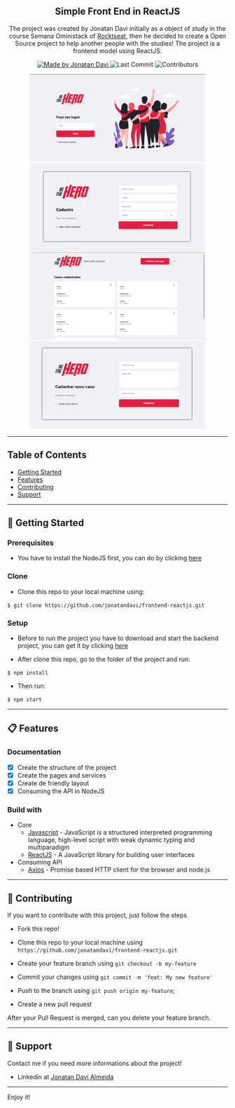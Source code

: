 <h2 align="center">
  Simple Front End in ReactJS
</h2>

<p align="center">The project was created by Jonatan Davi initially as a object of study in the course Semana Oministack of <a href="https://rocketseat.com.br">Rocktseat</a>, then he decided to create a Open Source project to help another people with the studies! The project is a frontend model using ReactJS.</p>

<p align="center">
  <a href="https://github.com/jonatandavi">
    <img alt="Made by Jonatan Davi" src="https://img.shields.io/badge/made%20by-Jonatan%20Davi-brightgreen">
  </a>

  <img alt="Last Commit" src="https://img.shields.io/github/last-commit/jonatandavi/frontend-reactjs">

  <img alt="Contributors" src="https://img.shields.io/github/contributors/jonatandavi/frontend-reactjs">
</p>

<div align="center">
    <img src="./readme/1.PNG" width="400" height="200" /> 
    <img src="./readme/2.PNG" width="400" height="200" /> 
    <img src="./readme/3.PNG" width="400" height="200" />
    <img src="./readme/4.PNG" width="400" height="200" />
</div>

---

## Table of Contents

<ul>
  <li><a href="#-getting-started">Getting Started</a></li>
  <li><a href="#-features">Features</a></li>
  <li><a href="#-contributing">Contributing</a></li>
  <li><a href="#-support">Support</a></li>
</ul>

---

## 🚀 Getting Started

### Prerequisites

- You have to install the NodeJS first, you can do by clicking [here](https://nodejs.org/en/)

### Clone

- Clone this repo to your local machine using:

```
$ git clone https://github.com/jonatandavi/frontend-reactjs.git
```

### Setup

- Before to run the project you have to download and start the backend project, you can get it by clicking [here](https://github.com/jonatandavi/backend-nodejs)

- After clone this repo, go to the folder of the project and run:

```
$ npm install
```

- Then run:

```
$ npm start
```

---

## 📋 Features

### Documentation

- [x] Create the structure of the project
- [x] Create the pages and services
- [x] Create de friendly layout
- [x] Consuming the API in NodeJS

### Build with

- Core
  - [Javascript](https://www.javascript.com) - JavaScript is a structured interpreted programming language, high-level script with weak dynamic typing and multiparadigm
  - [ReactJS](https://reactjs.org) - A JavaScript library for building user interfaces
- Consuming API
  - [Axios](https://github.com/axios/axios) - Promise based HTTP client for the browser and node.js
---

## 🤔 Contributing

If you want to contribute with this project, just follow the steps

- Fork this repo!

- Clone this repo to your local machine using `https://github.com/jonatandavi/frontend-reactjs.git`

- Create your feature branch using `git checkout -b my-feature`

- Commit your changes using `git commit -m 'feat: My new feature'`

- Push to the branch using `git push origin my-feature`;

- Create a new pull request

After your Pull Request is merged, can you delete your feature branch.

---

## 📌 Support

Contact me if you need more informations about the project!

- Linkedin at [Jonatan Davi Almeida](https://www.linkedin.com/in/jônatan-davi-reis-de-almeida-3b6346117/)

---

Enjoy it!
